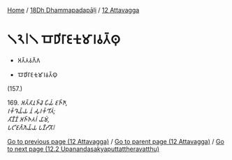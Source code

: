 
[Home](/) / [18Dh Dhammapadapāḷi](...md) / [12 Attavagga](../18Dh/12.md)

# 𑁧𑁨𑁇𑁧 𑀩𑁄𑀥𑀺𑀭𑀸𑀚𑀓𑀼𑀫𑀸𑀭𑀯𑀢𑁆𑀣𑀼

* 𑀅𑀢𑁆𑀢𑀯𑀕𑁆𑀕

* 𑀩𑁄𑀥𑀺𑀭𑀸𑀚𑀓𑀼𑀫𑀸𑀭𑀯𑀢𑁆𑀣𑀼

(157.)

169\. _𑀅𑀢𑁆𑀢𑀸𑀦𑀜𑁆𑀘𑁂 𑀧𑀺𑀬𑀁 𑀚𑀜𑁆𑀜𑀸,_  
_𑀭𑀓𑁆𑀔𑁂𑀬𑁆𑀬 𑀦𑀁 𑀲𑀼𑀭𑀓𑁆𑀔𑀺𑀢𑀁;_  
_𑀢𑀺𑀡𑁆𑀡𑀁 𑀅𑀜𑁆𑀜𑀢𑀭𑀁 𑀬𑀸𑀫𑀁,_  
_𑀧𑀝𑀺𑀚𑀕𑁆𑀕𑁂𑀬𑁆𑀬 𑀧𑀡𑁆𑀟𑀺𑀢𑁄𑁇_  


[Go to previous page (12 Attavagga)](../18Dh/12.md) / [Go to parent page (12 Attavagga)](../18Dh/12.md) / [Go to next page (12.2 Upanandasakyaputtattheravatthu)](12.2.md)


